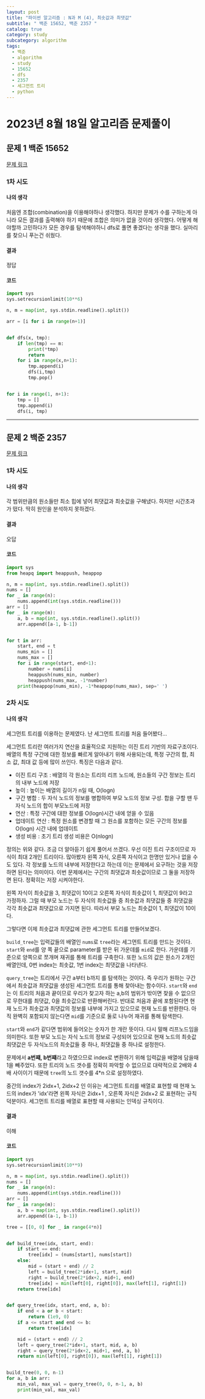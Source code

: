 ```yaml
---
layout: post
title: "파이썬 알고리즘 : N과 M (4), 최솟값과 최댓값"
subtitle: " 백준 15652, 백준 2357 "
catalog: true
category: study
subcategory: algorithm
tags:
  - 백준
  - algorithm
  - study
  - 15652
  - dfs
  - 2357
  - 세그먼트 트리
  - python
---
```


# 2023년 8월 18일 알고리즘 문제풀이

## 문제 1 백준 15652

[문제 링크](https://www.acmicpc.net/problem/15652)

### 1차 시도

#### 나의 생각

처음엔 조합(combination)을 이용해야하나 생각했다. 하지만 문제가 수를 구하는게 아니라 모든 결과를 출력해야 하기 때문에 조합은 의미가 없을 것이라 생각했다. 어떻게 해야할까 고민하다가 모든 경우를 탐색해야하니 dfs로 풀면 좋겠다는 생각을 했다. 실마리를 찾으니 푸는건 쉬웠다.

#### 결과

정답

#### 코드

```python
import sys
sys.setrecursionlimit(10**6)

n, m = map(int, sys.stdin.readline().split())

arr = [i for i in range(n+1)]


def dfs(x, tmp):
    if len(tmp) == m:
        print(*tmp)
        return
    for i in range(x,n+1):
        tmp.append(i)
        dfs(i,tmp)
        tmp.pop()


for i in range(1, n+1):
    tmp = []
    tmp.append(i)
    dfs(i, tmp)
```

---

## 문제 2 백준 2357

[문제 링크](https://www.acmicpc.net/problem/2357)

### 1차 시도

#### 나의 생각

각 범위만큼의 원소들만 최소 힙에 넣어 최댓값과 최솟값을 구해냈다. 하지만 시간초과가 떴다. 딱히 원인을 분석하지 못하겠다.

#### 결과

오답

#### 코드

```python
import sys
from heapq import heappush, heappop

n, m = map(int, sys.stdin.readline().split())
nums = []
for _ in range(n):
    nums.append(int(sys.stdin.readline()))
arr = []
for _ in range(m):
    a, b = map(int, sys.stdin.readline().split())
    arr.append([a-1, b-1])


for t in arr:
    start, end = t
    nums_min = []
    nums_max = []
    for i in range(start, end+1):
        number = nums[i]
        heappush(nums_min, number)
        heappush(nums_max, -1*number)
    print(heappop(nums_min), -1*heappop(nums_max), sep=' ')

```

### 2차 시도

#### 나의 생각

세그먼트 트리를 이용하는 문제였다. 난 세그먼트 트리를 처음 들어봤다...

세그먼트 트리란 여러가지 연산을 효율적으로 지원하는 이진 트리 기반의 자료구조이다. 배열의 특정 구간에 대한 정보를 빠르게 알아내기 위해 사용되는데, 특정 구간의 합, 최소 값, 최대 값 등에 많이 쓰인다. 특징은 다음과 같다.

- 이진 트리 구조 : 배열의 각 원소는 트리의 리프 노드에, 원소들의 구간 정보는 트리의 내부 노드에 저장
- 높이 : 높이는 배열의 길이가 n일 때, O(logn)
- 구간 병합 : 두 자식 노드의 정보를 병합하여 부모 노드의 정보 구성. 합을 구할 땐 두 자식 노드의 합이 부모노드에 저장
- 연산 : 특정 구간에 대한 정보를 O(logn)시간 내에 얻을 수 있음
- 업데이트 연산 : 특정 원소를 변경할 때 그 원소를 포함하는 모든 구간의 정보를 O(logn) 시간 내에 업데이트
- 생성 비용 : 초기 트리 생성 비용은 O(nlogn)

정의는 위와 같다. 조금 더 알아듣기 쉽게 풀어서 쓰겠다. 우선 이진 트리 구조이므로 자식이 최대 2개인 트리이다. 많아봤자 왼쪽 자식, 오른쪽 자식이고 한명만 있거나 없을 수 도 있다. 각 정보를 노드의 내부에 저장한다고 하는데 이는 문제에서 요구하는 것을 저장하면 된다는 의미이다. 이번 문제에서는 구간의 최댓값과 최솟값이므로 그 둘을 저장하면 된다. 정확히는 저장 시켜야한다.

왼쪽 자식이 최솟값을 3, 최댓값이 10이고 오른쪽 자식이 최솟값이 1, 최댓값이 9라고 가정하자. 그럴 때 부모 노드는 두 자식의 최솟값들 중 최솟값과 최댓값들 중 최댓값을 각각 최솟값과 최댓값으로 가지면 된다. 따라서 부모 노드는 최솟값이 1, 최댓값이 10이다.

그렇다면 이제 최솟값과 최댓값에 관한 세그먼트 트리를 만들어보겠다.

`build_tree`는 입력값들의 배열인 `nums`로 `tree`라는 세그먼트 트리를 만드는 것이다. `start`와 `end`를 양 쪽 끝으로 parameter를 받은 뒤 가운데를 `mid`로 한다. 가운데를 기준으로 양쪽으로 쪼개며 재귀를 통해 트리를 구축한다. 또한 노드의 값은 원소가 2개인 배열인데, 0번 index는 최솟값, 1번 index는 최댓값을 나타낸다.

`query_tree`는 트리에서 구간 a부터 b까지 를 탐색하는 것이다. 즉 우리가 원하는 구간에서 최솟값과 최댓값을 생성된 세그먼트 트리를 통해 찾아내는 함수이다. `start`와 `end`는 이 트리의 처음과 끝이므로 우리가 찾고자 하는 a,b의 범위가 밖이면 찾을 수 없으므로 무한대를 최댓값, 0을 최솟값으로 반환해버린다. 반대로 처음과 끝에 포함된다면 현재 노드가 최솟값과 최댓값의 정보를 내부에 가지고 있으므로 현재 노드를 반환한다. 아직 완벽히 포함되지 않는다면 `mid`를 기준으로 둘로 나누어 재귀를 통해 탐색한다.

`start`와 `end`가 같다면 범위에 들어오는 숫자가 한 개란 뜻이다. 다시 말해 리프노드임을 의미한다. 또한 부모 노드는 자식 노드의 정보로 구성되어 있으므로 현재 노드의 최솟값 최댓값은 두 자식노드의 최솟값들 중 하나, 최댓값들 중 하나로 설정한다.

문제에서 **a번쨰, b번쨰**라고 하였으므로 index로 변환하기 위해 입력값을 배열에 담을때 1을 빼주었다. 또한 트리의 노드 갯수를 정확히 파악할 수 없으므로 대략적으로 2배와 4배 사이이기 때문에 `tree`의 노드 갯수를 4\*n 으로 설정하였다.

중간의 index가 2idx+1, 2idx+2 인 이유는 세그먼트 트리를 배열로 표현할 때 현재 노드의 index가 'idx'라면 왼쪽 자식은 2idx+1 , 오른쪽 자식은 2idx+2 로 표현하는 규칙 덕분이다. 세그먼트 트리를 배열로 표현할 때 사용되는 인덱싱 규칙이다.

#### 결과

이해

#### 코드

```python
import sys
sys.setrecursionlimit(10**9)

n, m = map(int, sys.stdin.readline().split())
nums = []
for _ in range(n):
    nums.append(int(sys.stdin.readline()))
arr = []
for _ in range(m):
    a, b = map(int, sys.stdin.readline().split())
    arr.append((a-1, b-1))

tree = [[0, 0] for _ in range(4*n)]


def build_tree(idx, start, end):
    if start == end:
        tree[idx] = (nums[start], nums[start])
    else:
        mid = (start + end) // 2
        left = build_tree(2*idx+1, start, mid)
        right = build_tree(2*idx+2, mid+1, end)
        tree[idx] = min(left[0], right[0]), max(left[1], right[1])
    return tree[idx]


def query_tree(idx, start, end, a, b):
    if end < a or b < start:
        return (1e9, 0)
    if a <= start and end <= b:
        return tree[idx]

    mid = (start + end) // 2
    left = query_tree(2*idx+1, start, mid, a, b)
    right = query_tree(2*idx+2, mid+1, end, a, b)
    return min(left[0], right[0]), max(left[1], right[1])


build_tree(0, 0, n-1)
for a, b in arr:
    min_val, max_val = query_tree(0, 0, n-1, a, b)
    print(min_val, max_val)
```
